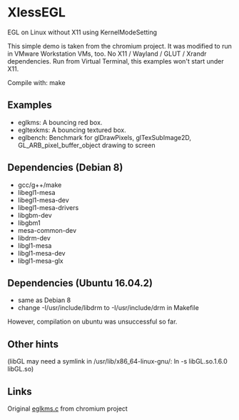 XlessEGL
========

EGL on Linux without X11 using KernelModeSetting

This simple demo is taken from the chromium project. It was modified to run in VMware Workstation VMs, too.
No X11 / Wayland / GLUT / Xrandr dependencies.
Run from Virtual Terminal, this examples won't start under X11.

Compile with: 
   make

Examples
--------
- eglkms: A bouncing red box.
- egltexkms: A bouncing textured box.
- eglbench: Benchmark for glDrawPixels, glTexSubImage2D, GL_ARB_pixel_buffer_object drawing to screen

Dependencies (Debian 8)
-----------------------
- gcc/g++/make
- libegl1-mesa
- libegl1-mesa-dev
- libegl1-mesa-drivers
- libgbm-dev
- libgbm1
- mesa-common-dev
- libdrm-dev
- libgl1-mesa
- libgl1-mesa-dev
- libgl1-mesa-glx

Dependencies (Ubuntu 16.04.2)
-----------------------------
- same as Debian 8
- change -I/usr/include/libdrm to -I/usr/include/drm in Makefile

However, compilation on ubuntu was unsuccessful so far.

Other hints
-----------
(libGL may need a symlink in /usr/lib/x86_64-linux-gnu/: ln -s libGL.so.1.6.0 libGL.so)


Links
-----
Original [eglkms.c](https://chromium.googlesource.com/chromiumos/platform/drm-tests/+/37c79ca70c79c72b34fc4659c57a80e6c41627b0/src/eglkms.c) from chromium project
